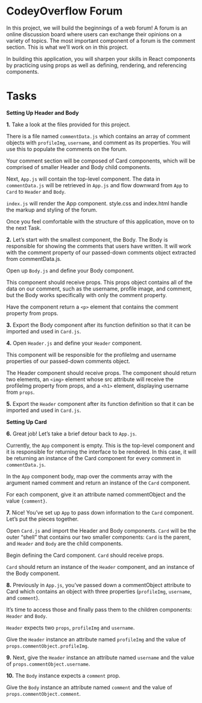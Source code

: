 # CodeyOverflow Forum

In this project, we will build the beginnings of a web forum! A forum is an online discussion board where users can exchange their opinions on a variety of topics. The most important component of a forum is the comment section. This is what we’ll work on in this project.

In building this application, you will sharpen your skills in React components by practicing using props as well as defining, rendering, and referencing components.

# Tasks

**Setting Up Header and Body**

**1.** Take a look at the files provided for this project.

There is a file named `commentData.js` which contains an array of comment objects with `profileImg`, `username`, and comment as its properties. You will use this to populate the comments on the forum.

Your comment section will be composed of Card components, which will be comprised of smaller Header and Body child components.

Next, `App.js` will contain the top-level component. The data in `commentData.js` will be retrieved in `App.js` and flow downward from `App` to `Card` to `Header` and `Body`.

`index.js` will render the App component. style.css and index.html handle the markup and styling of the forum.

Once you feel comfortable with the structure of this application, move on to the next Task.

**2.** Let’s start with the smallest component, the Body. The Body is responsible for showing the comments that users have written. It will work with the comment property of our passed-down comments object extracted from commentData.js.

Open up `Body.js` and define your Body component.

This component should receive props. This props object contains all of the data on our comment, such as the username, profile image, and comment, but the Body works specifically with only the comment property.

Have the component return a `<p>` element that contains the comment property from props.

**3.**
Export the Body component after its function definition so that it can be imported and used in `Card.js`.

**4.** Open `Header.js` and define your `Header` component.

This component will be responsible for the profileImg and username properties of our passed-down comments object.

The Header component should receive props. The component should return two elements, an `<img>` element whose src attribute will receive the profileImg property from props, and a `<h1>` element, displaying username from `props`.

**5.**
Export the `Header` component after its function definition so that it can be imported and used in `Card.js`.

**Setting Up Card**

**6.** Great job! Let’s take a brief detour back to `App.js`.

Currently, the `App` component is empty. This is the top-level component and it is responsible for returning the interface to be rendered. In this case, it will be returning an instance of the Card component for every comment in `commentData.js`.

In the `App` component body, map over the comments array with the argument named comment and return an instance of the `Card` component.

For each component, give it an attribute named commentObject and the value `{comment}`.

**7.** Nice! You’ve set up `App` to pass down information to the `Card` component. Let’s put the pieces together.

Open `Card.js` and import the Header and Body components. `Card` will be the outer “shell” that contains our two smaller components: `Card` is the parent, and `Header` and `Body` are the child components.

Begin defining the Card component. `Card` should receive props.

`Card` should return an instance of the `Header` component, and an instance of the Body component.


**8.** Previously in `App.js`, you’ve passed down a commentObject attribute to Card which contains an object with three properties (`profileImg`, `username`, and `comment`).

It’s time to access those and finally pass them to the children components: `Header` and `Body`.

`Header` expects two `props`, `profileImg` and `username`.

Give the `Header` instance an attribute named `profileImg` and the value of `props.commentObject.profileImg`.

**9.**
Next, give the `Header` instance an attribute named `username` and the value of `props.commentObject.username`.

**10.**
The `Body` instance expects a `comment` prop.

Give the `Body` instance an attribute named `comment` and the value of `props.commentObject.comment`.
